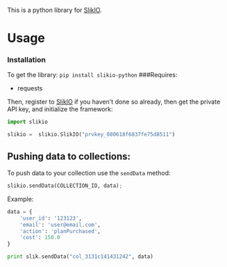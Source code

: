 This is a python library for [SlikIO](http://slik.io).

# Usage
### Installation
To get the library:
`pip install slikio-python`
###Requires:
* requests

Then, register to [SlikIO](http://slik.io) if you haven't done so already, then get the private API key, and initialize the framework:

```python
import slikio

slikio =  slikio.SlikIO("prvkey_080618f6837fe75d8511")
```

## Pushing data to collections:
To push data to your collection use the `sendData` method:
```python
slikio.sendData(COLLECTION_ID, data);
```
Example:
```python
data = {
	'user_id': '123123',
	'email': 'user@email.com',
	'action': 'planPurchased',
	'cost': 150.0
}

print slik.sendData("col_3131c141431242", data)
```